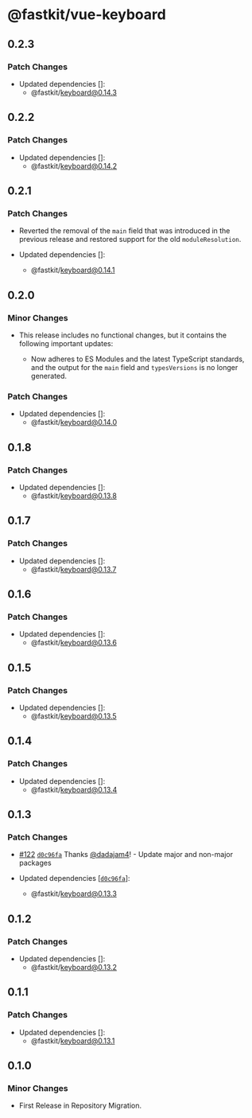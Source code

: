 # @fastkit/vue-keyboard

## 0.2.3

### Patch Changes

- Updated dependencies []:
  - @fastkit/keyboard@0.14.3

## 0.2.2

### Patch Changes

- Updated dependencies []:
  - @fastkit/keyboard@0.14.2

## 0.2.1

### Patch Changes

- Reverted the removal of the `main` field that was introduced in the previous release and restored support for the old `moduleResolution`.

- Updated dependencies []:
  - @fastkit/keyboard@0.14.1

## 0.2.0

### Minor Changes

- This release includes no functional changes, but it contains the following important updates:

  - Now adheres to ES Modules and the latest TypeScript standards, and the output for the `main` field and `typesVersions` is no longer generated.

### Patch Changes

- Updated dependencies []:
  - @fastkit/keyboard@0.14.0

## 0.1.8

### Patch Changes

- Updated dependencies []:
  - @fastkit/keyboard@0.13.8

## 0.1.7

### Patch Changes

- Updated dependencies []:
  - @fastkit/keyboard@0.13.7

## 0.1.6

### Patch Changes

- Updated dependencies []:
  - @fastkit/keyboard@0.13.6

## 0.1.5

### Patch Changes

- Updated dependencies []:
  - @fastkit/keyboard@0.13.5

## 0.1.4

### Patch Changes

- Updated dependencies []:
  - @fastkit/keyboard@0.13.4

## 0.1.3

### Patch Changes

- [#122](https://github.com/dadajam4/fastkit/pull/122) [`d0c96fa`](https://github.com/dadajam4/fastkit/commit/d0c96faf96b6c91bcb8bc0b1ca9d22fc8ede303e) Thanks [@dadajam4](https://github.com/dadajam4)! - Update major and non-major packages

- Updated dependencies [[`d0c96fa`](https://github.com/dadajam4/fastkit/commit/d0c96faf96b6c91bcb8bc0b1ca9d22fc8ede303e)]:
  - @fastkit/keyboard@0.13.3

## 0.1.2

### Patch Changes

- Updated dependencies []:
  - @fastkit/keyboard@0.13.2

## 0.1.1

### Patch Changes

- Updated dependencies []:
  - @fastkit/keyboard@0.13.1

## 0.1.0

### Minor Changes

- First Release in Repository Migration.
